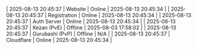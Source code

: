 | 2025-08-13 20:45:37 | Website | Online | 2025-08-13 20:45:34 |
| 2025-08-13 20:45:37 | Registration | Online | 2025-08-13 20:45:34 |
| 2025-08-13 20:45:37 | Auth Server | Online | 2025-08-13 20:45:34 |
| 2025-08-13 20:45:37 | Kezan (PvE) | Offline | 2025-08-03 17:58:02 |
| 2025-08-13 20:45:37 | Gurubashi (PvP) | Offline | N/A |
| 2025-08-13 20:45:37 | Cloudflare | Online | 2025-08-13 20:45:34 |
